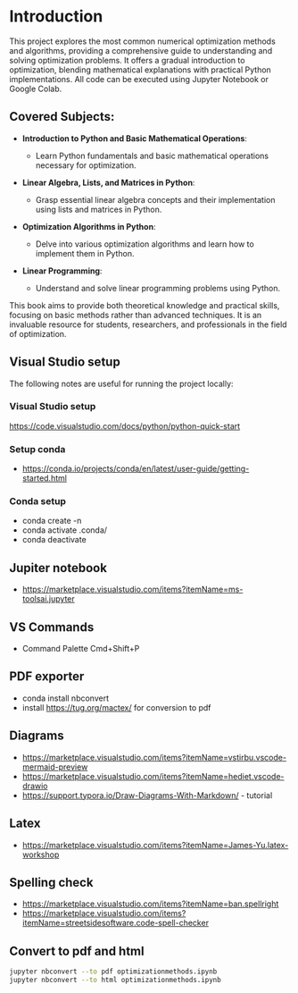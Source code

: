 # Introduction

This project explores the most common numerical optimization methods and algorithms, providing a comprehensive guide to understanding and solving optimization problems. It offers a gradual introduction to optimization, blending mathematical explanations with practical Python implementations. All code can be executed using Jupyter Notebook or Google Colab.

## Covered Subjects:

- **Introduction to Python and Basic Mathematical Operations**:
  - Learn Python fundamentals and basic mathematical operations necessary for optimization.

- **Linear Algebra, Lists, and Matrices in Python**:
  - Grasp essential linear algebra concepts and their implementation using lists and matrices in Python.

- **Optimization Algorithms in Python**:
  - Delve into various optimization algorithms and learn how to implement them in Python.

- **Linear Programming**:
  - Understand and solve linear programming problems using Python.

This book aims to provide both theoretical knowledge and practical skills, focusing on basic methods rather than advanced techniques. It is an invaluable resource for students, researchers, and professionals in the field of optimization.

## Visual Studio setup
The following notes are useful for running the project locally:

### Visual Studio setup
https://code.visualstudio.com/docs/python/python-quick-start

### Setup conda
* https://conda.io/projects/conda/en/latest/user-guide/getting-started.html

### Conda setup
* conda create -n <environmentName>
* conda activate .conda/ 
* conda deactivate

## Jupiter notebook
* https://marketplace.visualstudio.com/items?itemName=ms-toolsai.jupyter

## VS Commands
* Command Palette  Cmd+Shift+P

## PDF exporter
* conda install nbconvert
* install https://tug.org/mactex/ for conversion to pdf

## Diagrams
* https://marketplace.visualstudio.com/items?itemName=vstirbu.vscode-mermaid-preview
* https://marketplace.visualstudio.com/items?itemName=hediet.vscode-drawio
* https://support.typora.io/Draw-Diagrams-With-Markdown/ - tutorial

## Latex
* https://marketplace.visualstudio.com/items?itemName=James-Yu.latex-workshop

## Spelling check
* https://marketplace.visualstudio.com/items?itemName=ban.spellright
* https://marketplace.visualstudio.com/items?itemName=streetsidesoftware.code-spell-checker

## Convert to pdf and html
```bash
jupyter nbconvert --to pdf optimizationmethods.ipynb
jupyter nbconvert --to html optimizationmethods.ipynb
```

